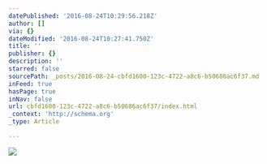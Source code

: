 ```yaml
---
datePublished: '2016-08-24T10:29:56.218Z'
author: []
via: {}
dateModified: '2016-08-24T10:27:41.750Z'
title: ''
publisher: {}
description: ''
starred: false
sourcePath: _posts/2016-08-24-cbfd1600-123c-4722-a8c6-b50686ac6f37.md
inFeed: true
hasPage: true
inNav: false
url: cbfd1600-123c-4722-a8c6-b50686ac6f37/index.html
_context: 'http://schema.org'
_type: Article

---
```

![](https://the-grid-user-content.s3-us-west-2.amazonaws.com/ef42d6c4-da2a-4fc4-a9af-ab69d73a15a2.jpg)